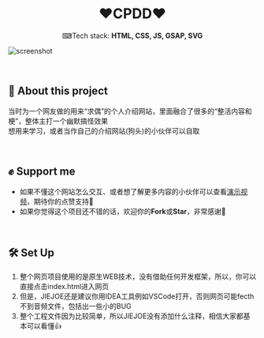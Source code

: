 <h1 align="center">
  ❤CPDD❤
</h1>
<p align="center">
  ⌨Tech stack: <b>HTML, CSS, JS, GSAP, SVG</b>
</p>

![screenshot](https://raw.github.com/JIEJOE-Visual/cpdd/main/imgs/screenshot.jpg)

<br>

## 📜 About this project
当时为一个网友做的用来“求偶”的个人介绍网站，里面融合了很多的“整活内容和梗”，整体主打一个幽默搞怪效果<br>
想用来学习，或者当作自己的介绍网站(狗头)的小伙伴可以自取

<br>

## ✊️ Support me
 - 如果不懂这个网站怎么交互、或者想了解更多内容的小伙伴可以查看[演示视频](https://www.bilibili.com/video/BV1Ne41177jP)，期待你的点赞支持🤝
 - 如果你觉得这个项目还不错的话，欢迎你的**Fork**或**Star**，非常感谢🙇‍

<br>

## 🛠 Set Up
1. 整个网页项目使用的是原生WEB技术，没有借助任何开发框架，所以，你可以直接点击index.html进入网页
2. 但是，JIEJOE还是建议你用IDEA工具例如VSCode打开，否则网页可能fecth不到音频文件，包括出一些小的BUG
3. 整个工程文件因为比较简单，所以JIEJOE没有添加什么注释，相信大家都基本可以看懂👍
